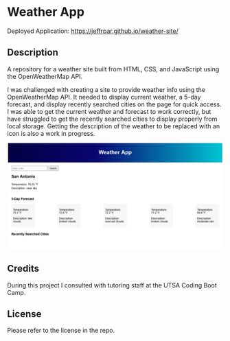 # Weather App

Deployed Application: https://jeffrpar.github.io/weather-site/

## Description

A repository for a weather site built from HTML, CSS, and JavaScript using the OpenWeatherMap API.

I was challenged with creating a site to provide weather info using the OpenWeatherMap API. It needed to display current weather, a 5-day forecast, and display recently searched cities on the page for quick access. I was able to get the current weather and forecast to work correctly, but have struggled to get the recently searched cities to display properly from local storage. Getting the description of the weather to be replaced with an icon is also a work in progress.

![Screenshot](./screenshot.PNG)

## Credits

During this project I consulted with tutoring staff at the UTSA Coding Boot Camp.

## License

Please refer to the license in the repo.